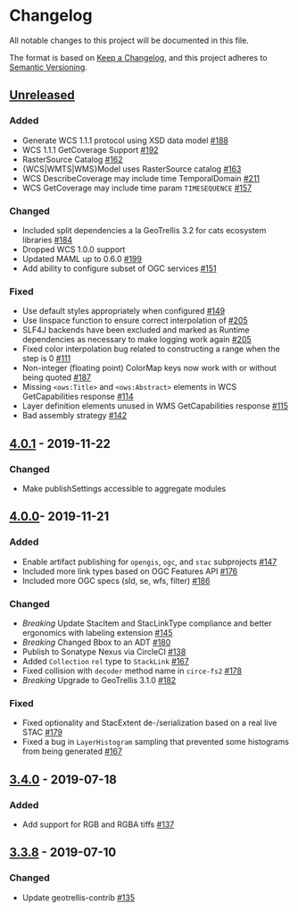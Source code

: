 # Changelog
All notable changes to this project will be documented in this file.

The format is based on [Keep a Changelog](https://keepachangelog.com/en/1.0.0/),
and this project adheres to [Semantic Versioning](https://semver.org/spec/v2.0.0.html).

## [Unreleased]

### Added
- Generate WCS 1.1.1 protocol using XSD data model [#188](https://github.com/geotrellis/geotrellis-server/issues/188)
- WCS 1.1.1 GetCoverage Support [#192](https://github.com/geotrellis/geotrellis-server/issues/192)
- RasterSource Catalog [#162](https://github.com/geotrellis/geotrellis-server/issues/162)
- {WCS|WMTS|WMS}Model uses RasterSource catalog [#163](https://github.com/geotrellis/geotrellis-server/issues/163)
- WCS DescribeCoverage may include time TemporalDomain [#211](https://github.com/geotrellis/geotrellis-server/issues/211)
- WCS GetCoverage may include time param `TIMESEQUENCE` [#157](https://github.com/geotrellis/geotrellis-server/issues/157)

### Changed
- Included split dependencies a la GeoTrellis 3.2 for cats ecosystem libraries [\#184](https://github.com/geotrellis/geotrellis-server/pull/184)
- Dropped WCS 1.0.0 support
- Updated MAML up to 0.6.0 [#199](https://github.com/geotrellis/geotrellis-server/pull/199)
- Add ability to configure subset of OGC services [#151](https://github.com/geotrellis/geotrellis-server/issues/151)

### Fixed
- Use default styles appropriately when configured [#149](https://github.com/geotrellis/geotrellis-server/issues/149)
- Use linspace function to ensure correct interpolation of [#205](https://github.com/geotrellis/geotrellis-server/issues/205)
- SLF4J backends have been excluded and marked as Runtime dependencies as necessary to make logging work again [#205](https://github.com/geotrellis/geotrellis-server/issues/205)
- Fixed color interpolation bug related to constructing a range when the step is 0 [#111](https://github.com/geotrellis/geotrellis-server/issues/111)
- Non-integer (floating point) ColorMap keys now work with or without being quoted [#187](https://github.com/geotrellis/geotrellis-server/issues/187)
- Missing `<ows:Title>` and `<ows:Abstract>` elements in WCS GetCapabilities response [#114](https://github.com/geotrellis/geotrellis-server/issues/114) 
- Layer definition elements unused in WMS GetCapabilities response [#115](https://github.com/geotrellis/geotrellis-server/issues/115)
- Bad assembly strategy [#142](https://github.com/geotrellis/geotrellis-server/issues/142)

## [4.0.1] - 2019-11-22

### Changed
- Make publishSettings accessible to aggregate modules

## [4.0.0]- 2019-11-21

### Added
- Enable artifact publishing for `opengis`, `ogc`, and `stac` subprojects [\#147](https://github.com/geotrellis/geotrellis-server/pull/147)
- Included more link types based on OGC Features API [\#176](https://github.com/geotrellis/geotrellis-server/pull/176)
- Included more OGC specs (sld, se, wfs, filter) [#186](https://github.com/geotrellis/geotrellis-server/pull/186)

### Changed
- *Breaking* Update StacItem and StacLinkType compliance and better ergonomics with labeling extension [\#145](https://github.com/geotrellis/geotrellis-server/pull/145)
- *Breaking* Changed Bbox to an ADT [\#180](https://github.com/geotrellis/geotrellis-server/pull/180)
- Publish to Sonatype Nexus via CircleCI [#138](https://github.com/geotrellis/geotrellis-server/pull/138)
- Added `Collection` `rel` type to `StackLink` [#167](https://github.com/geotrellis/geotrellis-server/pull/167)
- Fixed collision with `decoder` method name in `circe-fs2` [#178](https://github.com/geotrellis/geotrellis-server/pull/178)
- *Breaking* Upgrade to GeoTrellis 3.1.0 [#182](https://github.com/geotrellis/geotrellis-server/pull/182)

### Fixed
- Fixed optionality and StacExtent de-/serialization based on a real live STAC [#179](https://github.com/geotrellis/geotrellis-server/pull/179)
- Fixed a bug in `LayerHistogram` sampling that prevented some histograms from being generated [\#167](https://github.com/geotrellis/geotrellis-server/pull/167)

## [3.4.0] - 2019-07-18
### Added
- Add support for RGB and RGBA tiffs [#137](https://github.com/geotrellis/geotrellis-server/pull/137)

## [3.3.8] - 2019-07-10
### Changed
- Update geotrellis-contrib [#135](https://github.com/geotrellis/geotrellis-server/pull/135)

[Unreleased]: https://github.com/geotrellis/geotrellis-server/compare/4.0.1...HEAD
[4.0.1]: https://github.com/geotrellis/geotrellis-server/compare/4.0.0...4.0.1
[4.0.0]: https://github.com/geotrellis/geotrellis-server/compare/3.4.0...4.0.0
[3.4.0]: https://github.com/geotrellis/geotrellis-server/compare/3.3.8...3.4.0
[3.3.8]: https://github.com/geotrellis/geotrellis-server/compare/3.3.7...3.3.8
